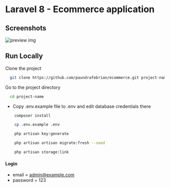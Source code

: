 # Laravel 8 - Ecommerce application

## Screenshots

![preview img](/preview.png)

## Run Locally

Clone the project

```bash
  git clone https://github.com/paundrafebrian/ecommerce.git project-name
```

Go to the project directory

```bash
  cd project-name
```

-   Copy .env.example file to .env and edit database credentials there

```bash
    composer install
```

```bash
    cp .env.example .env
```

```bash
    php artisan key:generate
```

```bash
    php artisan artisan migrate:fresh --seed
```

```bash
    php artisan storage:link
```

#### Login

-   email = admin@example.com
-   password = 123

